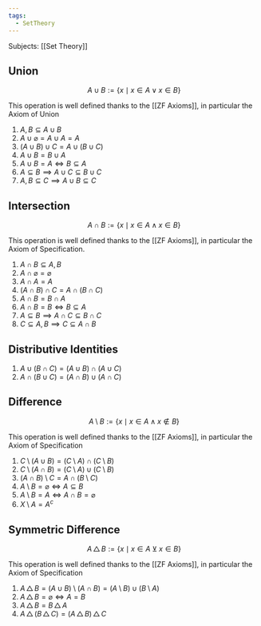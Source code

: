 ```yaml
---
tags:
  - SetTheory
---
```

Subjects: [[Set Theory]]
## Union

$$ A\cup B := \{x\mid x\in A \lor x\in B\} $$

This operation is well defined thanks to the [[ZF Axioms]], in particular the Axiom of Union
1. $A, B\subseteq A\cup B$
3. $A\cup \varnothing = A\cup A =A$
4. $(A\cup B)\cup C =A\cup (B\cup C)$
5. $A \cup B = B\cup A$
6. $A\cup B = A\iff B\subseteq A$
7. $A\subseteq B \implies A\cup C \subseteq B\cup C$
8. $A, B\subseteq C\implies A\cup B \subseteq C$

## Intersection

$$ A\cap B:= \{x\mid x\in A\land x\in B\} $$

This operation is well defined thanks to the [[ZF Axioms]], in particular the Axiom of Specification.
1. $A\cap B \subseteq A, B$
2. $A\cap \varnothing = \varnothing$
3. $A\cap A = A$
4. $(A\cap B) \cap C= A\cap (B\cap C)$
5. $A\cap B = B\cap A$
6. $A\cap B = B \iff B\subseteq A$
7. $A\subseteq B \implies A\cap C \subseteq B\cap C$
8. $C\subseteq A, B\implies C\subseteq A\cap B$

## Distributive Identities

1. $A \cup (B\cap C) = (A\cup B)\cap (A\cup C)$
2. $A \cap (B\cup C) = (A\cap B)\cup (A\cap C)$

## Difference

$$ A\setminus B :=\{x\mid x \in A\land x\not\in B\} $$

This operation is well defined thanks to the [[ZF Axioms]], in particular the Axiom of Specification
1. $C\setminus (A\cup B) = (C\setminus A) \cap (C\setminus B)$
2. $C\setminus(A\cap B) = (C\setminus A) \cup (C\setminus B)$
3. $(A\cap B)\setminus C = A\cap (B \setminus C)$
4. $A\setminus B = \varnothing \iff A\subseteq B$
5. $A\setminus B = A \iff A\cap B = \varnothing$
6. $X\setminus A= A^c$

## Symmetric Difference

$$ A\,\triangle\,B := \{x\mid x \in A \veebar x\in B\} $$

This operation is well defined thanks to the [[ZF Axioms]], in particular the Axiom of Specification
1. $A\,\triangle\, B = (A\cup B)\setminus(A\cap B) =(A\setminus B)\cup (B\setminus A)$
2. $A\,\triangle\, B =\varnothing \iff A = B$
3. $A\, \triangle\, B = B\, \triangle\, A$
4. $A\,\triangle\,(B\,\triangle\,C) = (A\,\triangle\,B) \,\triangle\,C$